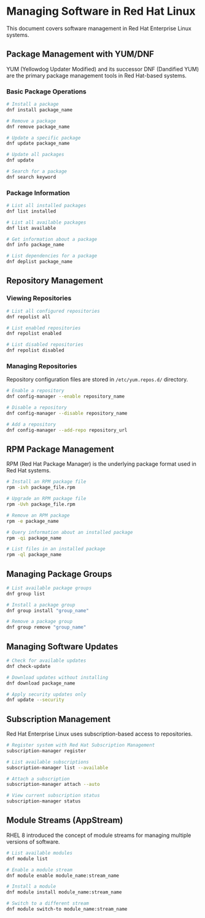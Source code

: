 # Managing Software in Red Hat Linux

This document covers software management in Red Hat Enterprise Linux systems.

## Package Management with YUM/DNF

YUM (Yellowdog Updater Modified) and its successor DNF (Dandified YUM) are the primary package management tools in Red Hat-based systems.

### Basic Package Operations

```bash
# Install a package
dnf install package_name

# Remove a package
dnf remove package_name

# Update a specific package
dnf update package_name

# Update all packages
dnf update

# Search for a package
dnf search keyword
```

### Package Information

```bash
# List all installed packages
dnf list installed

# List all available packages
dnf list available

# Get information about a package
dnf info package_name

# List dependencies for a package
dnf deplist package_name
```

## Repository Management

### Viewing Repositories

```bash
# List all configured repositories
dnf repolist all

# List enabled repositories
dnf repolist enabled

# List disabled repositories
dnf repolist disabled
```

### Managing Repositories

Repository configuration files are stored in `/etc/yum.repos.d/` directory.

```bash
# Enable a repository
dnf config-manager --enable repository_name

# Disable a repository
dnf config-manager --disable repository_name

# Add a repository
dnf config-manager --add-repo repository_url
```

## RPM Package Management

RPM (Red Hat Package Manager) is the underlying package format used in Red Hat systems.

```bash
# Install an RPM package file
rpm -ivh package_file.rpm

# Upgrade an RPM package file
rpm -Uvh package_file.rpm

# Remove an RPM package
rpm -e package_name

# Query information about an installed package
rpm -qi package_name

# List files in an installed package
rpm -ql package_name
```

## Managing Package Groups

```bash
# List available package groups
dnf group list

# Install a package group
dnf group install "group_name"

# Remove a package group
dnf group remove "group_name"
```

## Managing Software Updates

```bash
# Check for available updates
dnf check-update

# Download updates without installing
dnf download package_name

# Apply security updates only
dnf update --security
```

## Subscription Management

Red Hat Enterprise Linux uses subscription-based access to repositories.

```bash
# Register system with Red Hat Subscription Management
subscription-manager register

# List available subscriptions
subscription-manager list --available

# Attach a subscription
subscription-manager attach --auto

# View current subscription status
subscription-manager status
```

## Module Streams (AppStream)

RHEL 8 introduced the concept of module streams for managing multiple versions of software.

```bash
# List available modules
dnf module list

# Enable a module stream
dnf module enable module_name:stream_name

# Install a module
dnf module install module_name:stream_name

# Switch to a different stream
dnf module switch-to module_name:stream_name
```